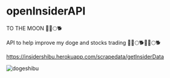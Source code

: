 # openInsiderAPI

TO THE MOON 🚀🚀🌕🐕

API to help improve my doge and stocks trading 🚀🚀🌕🐕🚀🚀🌕🐕

https://insidershibu.herokuapp.com/scrapedata/getInsiderData

![dogeshibu](https://dogecoin.com/assets/img/doge.png)
